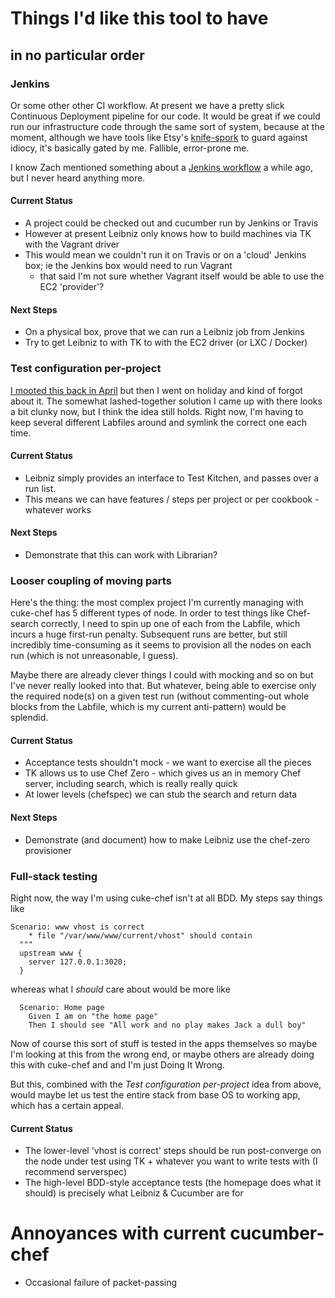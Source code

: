 # Things I'd like this tool to have
## in no particular order

### Jenkins

Or some other other CI workflow. At present we have a pretty slick Continuous Deployment pipeline for our code. It would be great if we could run our infrastructure code through the same sort of system, because at the moment, although we have tools like Etsy's [knife-spork](https://github.com/jonlives/knife-spork) to guard against idiocy, it's basically gated by me. Fallible, error-prone me.

I know Zach mentioned something about a [Jenkins workflow](https://github.com/Atalanta/cucumber-chef/issues/101) a while ago, but I never heard anything more.

#### Current Status

- A project could be checked out and cucumber run by Jenkins or Travis
- However at present Leibniz only knows how to build machines via TK with the Vagrant driver
- This would mean we couldn't run it on Travis or on a 'cloud' Jenkins box; ie the Jenkins box would need to run Vagrant
  - that said I'm not sure whether Vagrant itself would be able to use the EC2 'provider'?

#### Next Steps

- On a physical box, prove that we can run a Leibniz job from Jenkins
- Try to get Leibniz to with TK to with the EC2 driver (or LXC / Docker)

### Test configuration per-project

[I mooted this back in April](https://github.com/Atalanta/cucumber-chef/pull/117) but then I went on holiday and kind of forgot about it. The somewhat lashed-together solution I came up with there looks a bit clunky now, but I think the idea still holds. Right now, I'm having to keep several different Labfiles around and symlink the correct one each time.

#### Current Status

- Leibniz simply provides an interface to Test Kitchen, and passes over a run list.
- This means we can have features / steps per project or per cookbook - whatever works

#### Next Steps

- Demonstrate that this can work with Librarian?


### Looser coupling of moving parts

Here's the thing: the most complex project I'm currently managing with cuke-chef has 5 different types of node. In order to test things like Chef-search correctly, I need to spin up one of each from the Labfile, which incurs a huge first-run penalty. Subsequent runs are better, but still incredibly time-consuming as it seems to provision all the nodes on each run (which is not unreasonable, I guess).

Maybe there are already clever things I could with mocking and so on but I've never really looked into that. But whatever, being able to exercise only the required node(s) on a given test run (without commenting-out whole blocks from the Labfile, which is my current anti-pattern) would be splendid.

#### Current Status

- Acceptance tests shouldn't mock - we want to exercise all the pieces
- TK allows us to use Chef Zero - which gives us an in memory Chef server, including search, which is really really quick
- At lower levels (chefspec) we can stub the search and return data

#### Next Steps

- Demonstrate (and document) how to make Leibniz use the chef-zero provisioner

### Full-stack testing

Right now, the way I'm using cuke-chef isn't at all BDD. My steps say things like

```
Scenario: www vhost is correct
    * file "/var/www/www/current/vhost" should contain
  """
  upstream www {
    server 127.0.0.1:3020;
  }

```

whereas what I *should* care about would be more like

```
  Scenario: Home page
    Given I am on "the home page"
    Then I should see "All work and no play makes Jack a dull boy"
```

Now of course this sort of stuff is tested in the apps themselves so maybe I'm looking at this from the wrong end, or maybe others are already doing this with cuke-chef and and I'm just Doing It Wrong.

But this, combined with the *Test configuration per-project* idea from above, would maybe let us test the entire stack from base OS to working app, which has a certain appeal.

#### Current Status

- The lower-level 'vhost is correct' steps should be run post-converge on the node under test using TK + whatever you want to write tests with (I recommend serverspec)
- The high-level BDD-style acceptance tests (the homepage does what it should) is precisely what Leibniz & Cucumber are for

# Annoyances with current cucumber-chef

* Occasional failure of packet-passing
